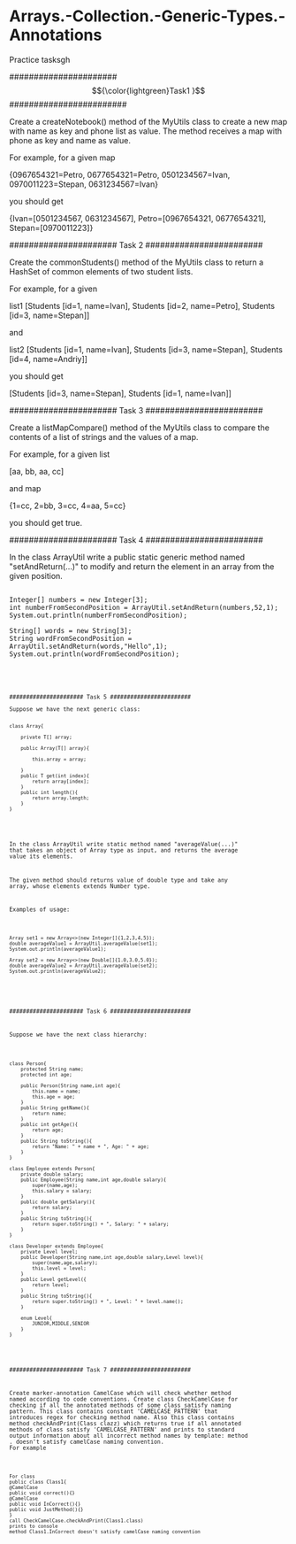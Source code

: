 # Arrays.-Collection.-Generic-Types.-Annotations
Practice tasksgh

<span>###################### $${\color{lightgreen}Task1 }$$ ########################</span>



Create a createNotebook() method of the MyUtils class to create a new map with name as key and phone list as value.  The method receives a map with phone as key and name as value.

For example, for a given map

{0967654321=Petro, 0677654321=Petro, 0501234567=Ivan, 0970011223=Stepan, 0631234567=Ivan}

you should get

{Ivan=[0501234567, 0631234567], Petro=[0967654321, 0677654321], Stepan=[0970011223]}




###################### Task 2 ########################


Create the commonStudents() method of the MyUtils class to return a HashSet of common elements of two student lists.

For example, for a given

list1 [Students [id=1, name=Ivan], Students [id=2, name=Petro], Students [id=3, name=Stepan]]

and

list2 [Students [id=1, name=Ivan], Students [id=3, name=Stepan], Students [id=4, name=Andriy]]

you should get

[Students [id=3, name=Stepan], Students [id=1, name=Ivan]]





###################### Task 3 ########################

Create a listMapCompare() method of the MyUtils class to compare the contents of a list of strings and the values of a map.

For example, for a given list

[aa, bb, aa, cc]

and map

{1=cc, 2=bb, 3=cc, 4=aa, 5=cc}

you should get true.




###################### Task 4 ########################


In the class ArrayUtil write a public static generic method named "setAndReturn(...)" to modify and return the element in an array from the given position.
<pre>
<code>
Integer[] numbers = new Integer[3];
int numberFromSecondPosition = ArrayUtil.<Integer>setAndReturn(numbers,52,1);
System.out.println(numberFromSecondPosition);

String[] words = new String[3];
String wordFromSecondPosition = ArrayUtil.<String>setAndReturn(words,"Hello",1);
System.out.println(wordFromSecondPosition);
<code/>
<pre/>




###################### Task 5 ########################

Suppose we have the next generic class:
<pre>
<code>
class Array<T>{
    
    private T[] array;
    
    public Array(T[] array){
        
        this.array = array;
        
    }
    public T get(int index){
        return array[index];
    }
    public int length(){
        return array.length;
    }
}
</code>
</pre>
In the class ArrayUtil write static method named "averageValue(...)" that takes an object of Array type as input, and returns the average value its elements.

The given method should returns value of double type and take any array, whose elements extends Number type.

Examples of usage:
<pre>
<code>
Array<Integer> set1 = new Array<>(new Integer[]{1,2,3,4,5});
double averageValue1 = ArrayUtil.averageValue(set1);
System.out.println(averageValue1);

Array<Double> set2 = new Array<>(new Double[]{1.0,3.0,5.0});
double averageValue2 = ArrayUtil.averageValue(set2);
System.out.println(averageValue2);
</pre>
</code>




###################### Task 6 ########################


Suppose we have the next class hierarchy:

<pre>
<code>
class Person{
    protected String name;
    protected int age;
    
    public Person(String name,int age){
        this.name = name;
        this.age = age;
    }
    public String getName(){
        return name;
    }
    public int getAge(){
        return age;
    }
    public String toString(){
        return "Name: " + name + ", Age: " + age;
    }
}

class Employee extends Person{
    private double salary;
    public Employee(String name,int age,double salary){
        super(name,age);
        this.salary = salary;
    }
    public double getSalary(){
        return salary;
    }
    public String toString(){
        return super.toString() + ", Salary: " + salary;
    }
}

class Developer extends Employee{
    private Level level;
    public Developer(String name,int age,double salary,Level level){
        super(name,age,salary);
        this.level = level;
    }
    public Level getLevel({
        return level;
    }
    public String toString(){
        return super.toString() + ", Level: " + level.name();
    }
    
    enum Level{
        JUNIOR,MIDDLE,SENIOR
    }
}
</code>
</pre>



###################### Task 7 ########################

Create marker-annotation CamelCase which will check whether method named according to code conventions. Create class CheckCamelCase for checking if all the annotated methods of some class satisfy naming pattern. This class contains constant 'CAMELCASE_PATTERN' that introduces regex for checking method name. Also this class contains method checkAndPrint(Class clazz) which returns true if all annotated methods of class satisfy 'CAMELCASE_PATTERN' and prints to standard output information about all incorrect method names by template: method <className>.<methodName> doesn't satisfy camelCase naming convention. For example
<pre>
<code>
For class 
public class Class1{
@CamelCase
public void correct(){} 
@CamelCase
public void InCorrect(){} 
public void JustMethod(){}
}
call CheckCamelCase.checkAndPrint(Class1.class) 
prints to console 
method Class1.InCorrect doesn't satisfy camelCase naming convention
</code>
</pre>

